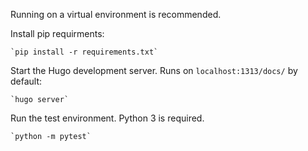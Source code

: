 Running on a virtual environment is recommended.

Install pip requirments:

    `pip install -r requirements.txt`

Start the Hugo development server. Runs on `localhost:1313/docs/` by default:

    `hugo server`

Run the test environment. Python 3 is required.

    `python -m pytest`


